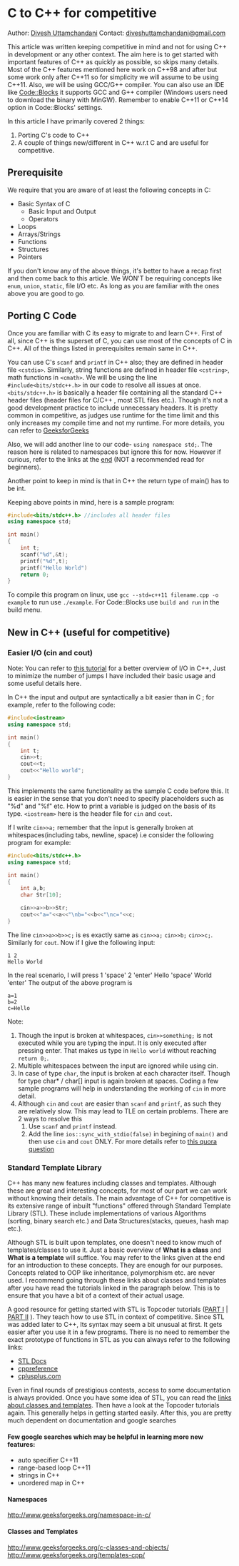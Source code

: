 # C to C++ for competitive

Author: [Divesh Uttamchandani](https://github.com/diveshuttam)
Contact: diveshuttamchandani@gmail.com

This article was written keeping competitive in mind and not for using C++ in development or any other context.
The aim here is to get started with important features of C++ as quickly as possible, so skips many details.
Most of the C++ features mentioned here work on C++98 and after but some work only after C++11 so for simplicity we will assume to be using C++11.
Also, we will be using GCC/G++ compiler.
You can also use an IDE like [Code::Blocks](http://www.codeblocks.org/downloads/26) it supports GCC and G++ compiler (Windows users need to download the binary with MinGW).
Remember to enable C++11 or C++14 option in Code::Blocks' settings.

In this article I have primarily covered 2 things:
1) Porting C's code to C++
2) A couple of things new/different in C++ w.r.t C and are useful for competitive.

## Prerequisite

We require that you are aware of at least the following concepts in C:

* Basic Syntax of C
    * Basic Input and Output
    * Operators
* Loops
* Arrays/Strings
* Functions
* Structures
* Pointers

If you don't know any of the above things, it's better to have a recap first and then come back to this article.
We WON'T be requiring concepts like `enum`, `union`, `static`, file I/O etc.
As long as you are familiar with the ones above you are good to go.

## Porting C Code

Once you are familiar with C its easy to migrate to and learn C++.
First of all, since C++ is the superset of C, you can use most of the concepts of C in C++.
All of the things listed in prerequisites remain same in C++.

You can use C's `scanf` and `printf` in C++ also; they are defined in header file `<cstdio>`.
Similarly, string functions are defined in header file `<cstring>`, math functions in `<cmath>`.
We will be using the line `#include<bits/stdc++.h>` in our code to resolve all issues at once.
`<bits/stdc++.h>` is basically a header file containing all the standard C++ header files (header files for C/C++ , most STL files etc.).
Though it's not a good development practice to include unnecessary headers. It is pretty common in competitive,
as judges use runtime for the time limit and this only increases my compile time and not my runtime.
For more details, you can refer to [GeeksforGeeks](http://www.geeksforgeeks.org/bitsstdc-h-c/)

Also, we will add another line to our code- `using namespace std;`.
The reason here is related to namespaces but ignore this for now.
However if curious, refer to the links at the [end](#Namespaces) (NOT a recommended read for beginners).

Another point to keep in mind is that in C++ the return type of main() has to be int.

Keeping above points in mind, here is a sample program:

```cpp
#include<bits/stdc++.h> //includes all header files
using namespace std;

int main()
{
    int t;
    scanf("%d",&t);
    printf("%d",t);
    printf("Hello World")
    return 0;
}
```
To compile this program on linux, use `gcc --std=c++11 filename.cpp -o example` to run use `./example`.
For Code::Blocks use `build and run` in the build menu.

## New in C++ (useful for competitive)

### Easier I/O (cin and cout)

Note: You can refer to [this tutorial](http://www.cplusplus.com/doc/tutorial/basic_io/) for a better overview of I/O in C++,
Just to minimize the number of jumps I have included their basic usage and some useful details here.

In C++ the input and output are syntactically a bit easier than in C ; for example, refer to the following code:

```cpp
#include<iostream>
using namespace std;

int main()
{
    int t;
    cin>>t;
    cout<<t;
    cout<<"Hello world";
}
```
This implements the same functionality as the sample C code before this.
It is easier in the sense that you don't need to specify placeholders such as "%d" and "%f" etc.
How to print a variable is judged on the basis of its type.
`<iostream>` here is the header file for `cin` and `cout`.

If I write `cin>>a;` remember that the input is generally broken at whitespaces(including tabs, newline, space)
i.e consider the following program for example:

```cpp
#include<bits/stdc++.h>
using namespace std;

int main()
{
    int a,b;
    char Str[10];

    cin>>a>>b>>Str;
    cout<<"a="<<a<<"\nb="<<b<<"\nc="<<c;
}
```

The line `cin>>a>>b>>c;` is es exactly same as `cin>>a;` `cin>>b;` `cin>>c;`.
Similarly for `cout`.
Now if I give the following input:

```
1 2
Hello World
```
In the real scenario, I will press 1 'space' 2 'enter' Hello 'space' World 'enter'
The output of the above program is
```
a=1
b=2
c=Hello
```
Note:
1. Though the input is broken at whitespaces, `cin>>something;` is not executed while you are typing the input. It is only executed after pressing enter.
That makes us type in `Hello world` without reaching `return 0;`.
2. Multiple whitespaces between the input are ignored while using cin.
3. In case of type `char`, the input is broken at each character itself. Though for type char* / char[] input is again broken at spaces.
Coding a few sample programs will help in understanding the working of `cin` in more detail.
4. Although `cin` and `cout` are easier than `scanf` and `printf`, as such they are relatively slow. This may lead to TLE on certain problems.
There are 2 ways to resolve this
    1. Use `scanf` and `printf` instead.
    2. Add the line `ios::sync_with_stdio(false)` in begining of `main()` and then use `cin` and `cout` ONLY. For more details refer to [this quora question](https://www.quora.com/Is-cin-cout-slower-than-scanf-printf)


### Standard Template Library
C++ has many new features including classes and templates.
Although these are great and interesting concepts, for most of our part we can work without knowing their details.
The main advantage of C++ for competitive is its extensive range of inbuilt "functions" offered through Standard Template Library (STL).
These include implementations of various Algorithms (sorting, binary search etc.) and Data Structures(stacks, queues, hash map etc.).

Although STL is built upon templates, one doesn't need to know much of templates/classes to use it.
Just a basic overview of __What is a class__ and __What is a template__ will suffice.
You may refer to the links given at the end for an introduction to these concepts. They are enough for our purposes.
Concepts related to OOP like inheritance, polymorphism etc. are never used.
I recommend going through these links about classes and templates after you have read the tutorials linked in the paragraph below.
This is to ensure that you have a bit of a context of their actual usage.

A good resource for getting started with STL is Topcoder tutorials
([PART I](https://www.topcoder.com/community/data-science/data-science-tutorials/power-up-c-with-the-standard-template-library-part-1/) |
[PART II](https://www.topcoder.com/community/data-science/data-science-tutorials/power-up-c-with-the-standard-template-library-part-2/) ).
They teach how to use STL in context of competitive.
Since STL was added later to C++, Its syntax may seem a bit unusual at first.
It gets easier after you use it in a few programs.
There is no need to remember the exact prototype of functions in STL as you can always refer to the following links:
* [STL Docs](https://www.sgi.com/tech/stl/)
* [cppreference](http://en.cppreference.com/w/)
* [cplusplus.com](http://www.cplusplus.com/reference/stl/)

Even in final rounds of prestigious contests, access to some documentation is always provided.
Once you have some idea of STL, you can read the [links about classes and templates](classes-and-templates).
Then have a look at the Topcoder tutorials again. This generally helps in getting started easily.
After this, you are pretty much dependent on documentation and google searches

#### Few google searches which may be helpful in learning more new features:

* auto specifier C++11
* range-based loop C++11
* strings in C++
* unordered map in C++

#### Namespaces

http://www.geeksforgeeks.org/namespace-in-c/

#### Classes and Templates

http://www.geeksforgeeks.org/c-classes-and-objects/
http://www.geeksforgeeks.org/templates-cpp/